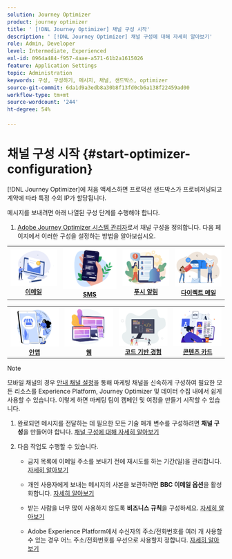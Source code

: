 ```yaml
---
solution: Journey Optimizer
product: journey optimizer
title: ' [!DNL Journey Optimizer] 채널 구성 시작'
description: ' [!DNL Journey Optimizer] 채널 구성에 대해 자세히 알아보기'
role: Admin, Developer
level: Intermediate, Experienced
exl-id: 0964a484-f957-4aae-a571-61b2a1615026
feature: Application Settings
topic: Administration
keywords: 구성, 구성하기, 메시지, 채널, 샌드박스, optimizer
source-git-commit: 6da1d9a3edb8a30b8f13fd0cb6a138f22459ad00
workflow-type: tm+mt
source-wordcount: '244'
ht-degree: 54%

---
```



# 채널 구성 시작 {#start-optimizer-configuration}

[!DNL Journey Optimizer]에 처음 액세스하면 프로덕션 샌드박스가 프로비저닝되고 계약에 따라 특정 수의 IP가 할당됩니다.


메시지를 보내려면 아래 나열된 구성 단계를 수행해야 합니다.

1. [Adobe Journey Optimizer 시스템 관리자](../start/path/administrator.md)로서 채널 구성을 정의합니다. 다음 페이지에서 이러한 구성을 설정하는 방법을 알아보십시오.

<table style="table-layout:fixed"><tr style="border: 0;">
<td><a href="../email/get-started-email-config.md"><img alt="이메일" src="../channels/assets/do-not-localize/email.png"></a>
<div align="center"><a href="../email/get-started-email-config.md"><strong>이메일</strong></a></div></td>
<td><a href="../sms/sms-configuration.md"><img alt="sms" src="../channels/assets/do-not-localize/sms.png"></a>
<div align="center"><a href="../sms/sms-configuration.md"><strong>SMS</strong></a></div></td>
<td><a href="../push/push-configuration.md"><img alt="푸시" src="../channels/assets/do-not-localize/push.png"></a>
<div align="center"><a href="../push/push-configuration.md"><strong>푸시 알림</strong></a></div></td>
<td><a href="../direct-mail/direct-mail-configuration.md"><img alt="다이렉트 메일" src="../channels/assets/do-not-localize/direct-mail.jpg"></a>
<div align="center"><a href="../direct-mail/direct-mail-configuration.md"><strong>다이렉트 메일</strong></a></div></td>
</tr></table>

<table style="table-layout:fixed"><tr style="border: 0;">
<td><a href="../in-app/inapp-configuration.md"><img alt="인앱" src="../channels/assets/do-not-localize/inapp.jpg"></a>
<div align="center"><a href="../in-app/inapp-configuration.md"><strong>인앱</strong></a></div></td>
<td><a href="../web/web-configuration.md"><img alt="웹" src="../channels/assets/do-not-localize/web.jpg"></a>
<div align="center"><a href="../web/web-configuration.md"><strong>웹</strong></a></div></td>
<td><a href="../code-based/code-based-configuration.md"><img alt="코드 기반 경험" src="../channels/assets/do-not-localize/code.png"></a>
<div align="center"><a href="../code-based/code-based-configuration.md"><strong>코드 기반 경험</strong></a></div></td>
<td><a href="../content-card/content-card-configuration-prereq.md"><img alt="콘텐츠 카드" src="../channels/assets/do-not-localize/cards.png"></a>
<div align="center"><a href="../content-card/content-card-configuration-prereq.md"><strong>콘텐츠 카드</strong></a></div></td>
</tr></table>

>[!NOTE]
>
>모바일 채널의 경우 [안내 채널 설정](set-mobile-config.md)을 통해 마케팅 채널을 신속하게 구성하여 필요한 모든 리소스를 Experience Platform, Journey Optimizer 및 데이터 수집 내에서 쉽게 사용할 수 있습니다. 이렇게 하면 마케팅 팀이 캠페인 및 여정을 만들기 시작할 수 있습니다.

1. 완료되면 메시지를 전달하는 데 필요한 모든 기술 매개 변수를 구성하려면 **채널 구성**&#x200B;을 만들어야 합니다. [채널 구성에 대해 자세히 알아보기](channel-surfaces.md)

1. 다음 작업도 수행할 수 있습니다.

   * 금지 목록에 이메일 주소를 보내기 전에 재시도를 하는 기간(일)을 관리합니다. [자세히 알아보기](manage-suppression-list.md)

   * 개인 사용자에게 보내는 메시지의 사본을 보관하려면 **BBC 이메일 옵션**&#x200B;을 활성화합니다. [자세히 알아보기](archiving-support.md#enable-bcc)

   * 받는 사람을 너무 많이 사용하지 않도록 **비즈니스 규칙**&#x200B;을 구성하세요. [자세히 알아보기](../conflict-prioritization/rule-sets.md)

   * Adobe Experience Platform에서 수신자의 주소/전화번호를 여러 개 사용할 수 있는 경우 어느 주소/전화번호를 우선으로 사용할지 정합니다. [자세히 알아보기](primary-email-addresses.md)

